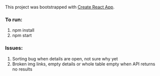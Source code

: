 This project was bootstrapped with [Create React App](https://github.com/facebookincubator/create-react-app).

### To run:
1. npm install
1. npm start

### Issues:
  1. Sorting bug when details are open, not sure why yet
  1. Broken img links, empty details or whole table empty when API returns no results

